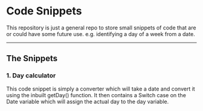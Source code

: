 <h1>Code Snippets</h1>

This repository is just a general repo to store small snippets of code that are or could have some future use. e.g. identifying a day of a week from a date.

_____

<h2>The Snippets</h2>


<h3>1. Day calculator</h3>

This code snippet is simply a converter which will take a date and convert it using the inbuilt getDay()
function. It then contains a Switch case on the Date variable which will assign the actual day to the day variable.


